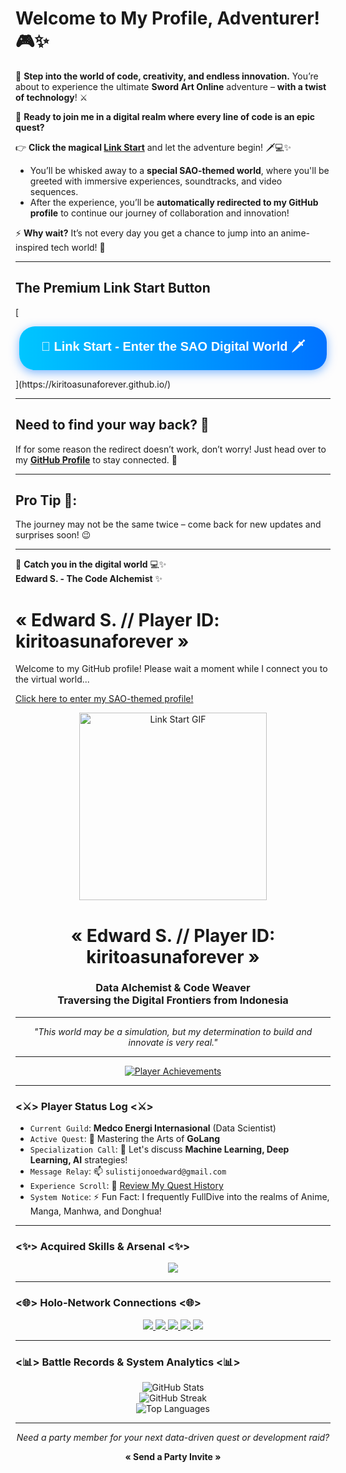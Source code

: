 # Welcome to My Profile, Adventurer! 🎮✨

🔮 **Step into the world of code, creativity, and endless innovation.** You’re about to experience the ultimate **Sword Art Online** adventure – **with a twist of technology**! ⚔️

💫 **Ready to join me in a digital realm where every line of code is an epic quest?**  

👉 **Click the magical [Link Start](https://kiritoasunaforever.github.io/)** and let the adventure begin! 🗡️💻✨  
- You’ll be whisked away to a **special SAO-themed world**, where you'll be greeted with immersive experiences, soundtracks, and video sequences.  
- After the experience, you’ll be **automatically redirected to my GitHub profile** to continue our journey of collaboration and innovation!

⚡ **Why wait?** It’s not every day you get a chance to jump into an anime-inspired tech world! 🌌

---

## **The Premium Link Start Button**

[<div align="center">
  <a href="https://kiritoasunaforever.github.io/" style="display: inline-block; padding: 18px 35px; font-size: 20px; color: white; background: linear-gradient(90deg, #00c6ff, #0072ff); border: none; border-radius: 25px; box-shadow: 0 4px 15px rgba(0, 114, 255, 0.5); text-decoration: none; text-align: center; font-weight: bold; transition: all 0.3s ease-in-out; font-family: 'Arial', sans-serif; cursor: pointer;">🔗 **Link Start** - Enter the SAO Digital World 🗡️</a>
</div>](https://kiritoasunaforever.github.io/)

---

## **Need to find your way back?** 🧭

If for some reason the redirect doesn’t work, don’t worry! Just head over to my **[GitHub Profile](https://github.com/KIRITOASUNAFOREVER)** to stay connected. 🚀

---

## **Pro Tip** 📝:  
The journey may not be the same twice – come back for new updates and surprises soon! 😉

---

🖤 **Catch you in the digital world** 💻✨  
**Edward S. - The Code Alchemist** ✨


# « Edward S. // Player ID: kiritoasunaforever »

Welcome to my GitHub profile! Please wait a moment while I connect you to the virtual world...

[Click here to enter my SAO-themed profile!](https://<your-github-username>.github.io/)

<div align="center">
  <img src="https://media.tenor.com/CHc0B6c4GOUAAAAC/sao-sword-art-online.gif" alt="Link Start GIF" width="300"/> <h1>« Edward S. // Player ID: kiritoasunaforever »</h1>
  <h3>Data Alchemist & Code Weaver <br /> Traversing the Digital Frontiers from Indonesia</h3>
</div>

---

<p align="center">
  <em>"This world may be a simulation, but my determination to build and innovate is very real."</em>
</p>

---

<div align="center">
  <a href="https://github.com/ryo-ma/github-profile-trophy">
    <img src="https://github-profile-trophy.vercel.app/?username=kiritoasunaforever&theme=onedark&margin-w=15&margin-h=15&column=7&no-frame=true" alt="Player Achievements"/>
  </a>
</div>

---

### <⚔️> Player Status Log <⚔️>

-   `Current Guild`: **Medco Energi Internasional** (Data Scientist)
-   `Active Quest`: 🌱 Mastering the Arts of **GoLang**
-   `Specialization Call`: 💬 Let's discuss **Machine Learning, Deep Learning, AI** strategies!
-   `Message Relay`: 📫 `sulistijonoedward@gmail.com`
-   `Experience Scroll`: 📄 [Review My Quest History](https://drive.google.com/file/d/12osPh3CkSEreqidnm9JFaUsaa34O-XPb/view?usp=drive_link)
-   `System Notice`: ⚡ Fun Fact: I frequently FullDive into the realms of Anime, Manga, Manhwa, and Donghua!

---

### <✨> Acquired Skills & Arsenal <✨>
<p align="center">
  <img src="https://skillicons.dev/icons?i=python,csharp,java,cpp,go,docker,git,react,tensorflow,aws,azure,gcp,linux,bash,postgresql,mysql,mongodb,redis&theme=dark" />
</p>

---

### <🌐> Holo-Network Connections <🌐>
<p align="center">
  <a href="https://twitter.com/edwardsulistij1" target="_blank">
    <img src="https://img.shields.io/badge/Twitter-%231DA1F2.svg?&style=for-the-badge&logo=twitter&logoColor=white&theme=dark" />
  </a>
  <a href="https://linkedin.com/in/edwardsulistijono" target="_blank">
    <img src="https://img.shields.io/badge/LinkedIn-%230077B5.svg?&style=for-the-badge&logo=linkedin&logoColor=white&theme=dark" />
  </a>
  <a href="https://fb.com/edward sulistijono" target="_blank">
    <img src="https://img.shields.io/badge/Facebook-%231877F2.svg?&style=for-the-badge&logo=facebook&logoColor=white&theme=dark" />
  </a>
  <a href="https://instagram.com/edwardsulistijono" target="_blank">
    <img src="https://img.shields.io/badge/Instagram-%23E4405F.svg?&style=for-the-badge&logo=instagram&logoColor=white&theme=dark" />
  </a>
  <a href="https://www.hackerrank.com/sulistijonoedwa1" target="_blank">
    <img src="https://img.shields.io/badge/HackerRank-%2320BE51.svg?&style=for-the-badge&logo=hackerrank&logoColor=white&theme=dark" />
  </a>
</p>

---

### <📊> Battle Records & System Analytics <📊>
<p align="center">
  <img src="https://github-readme-stats.vercel.app/api?username=kiritoasunaforever&show_icons=true&hide=issues,contribs&count_private=true&theme=radical&border_radius=10&hide_border=true" alt="GitHub Stats"/>
  <br/>
  <img src="https://github-readme-streak-stats.herokuapp.com/?user=kiritoasunaforever&theme=radical&border_radius=10&hide_border=true" alt="GitHub Streak"/>
  <br/>
  <img src="https://github-readme-stats.vercel.app/api/top-langs?username=kiritoasunaforever&layout=compact&theme=radical&border_radius=10&hide_border=true" alt="Top Languages"/>
</p>

---

<div align="center">
  <p><em>Need a party member for your next data-driven quest or development raid?</em></p>
  <p><strong>« Send a Party Invite »</strong></p>
</div>

